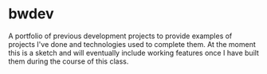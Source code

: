 # bwdev

A portfolio of previous development projects to provide examples of projects I've done and technologies used to complete them. At the moment this is a sketch and will eventually include working features once I have built them during the course of this class. 
